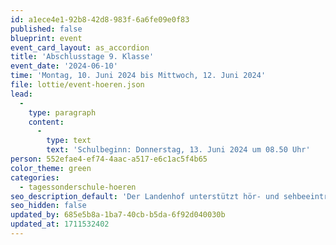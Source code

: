 ```yaml
---
id: a1ece4e1-92b8-42d8-983f-6a6fe09e0f83
published: false
blueprint: event
event_card_layout: as_accordion
title: 'Abschlusstage 9. Klasse'
event_date: '2024-06-10'
time: 'Montag, 10. Juni 2024 bis Mittwoch, 12. Juni 2024'
file: lottie/event-hoeren.json
lead:
  -
    type: paragraph
    content:
      -
        type: text
        text: 'Schulbeginn: Donnerstag, 13. Juni 2024 um 08.50 Uhr'
person: 552efae4-ef74-4aac-a517-e6c1ac5f4b65
color_theme: green
categories:
  - tagessonderschule-hoeren
seo_description_default: 'Der Landenhof unterstützt hör- und sehbeeinträchtigte Kinder & Jugendliche in ihrem selbstbestimmten Leben durch Förderung ihrer Fähigkeiten & Entwicklung'
seo_hidden: false
updated_by: 685e5b8a-1ba7-40cb-b5da-6f92d040030b
updated_at: 1711532402
---
```

